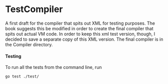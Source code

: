 # TestCompiler

A first draft for the compiler that spits out XML for testing purposes. The book suggests this be modified in order to create the final compiler that spits out actual VM code. In order to keep this xml test version, though, I decided to save a separate copy of this XML version. The final compiler is in the Compiler directory.

#### Testing

To run all the tests from the command line, run

```
go test ./test/
```
